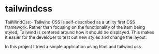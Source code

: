 # tailwindcss
TailWindCss:- Tailwind CSS is self-described as a utility first CSS framework. Rather than focusing on the functionality of the item being styled, Tailwind is  centered around how it should be displayed. This makes it easier for the developer to test out new styles and change the layout.

In this project I tried a simple application using html and tailwind css

